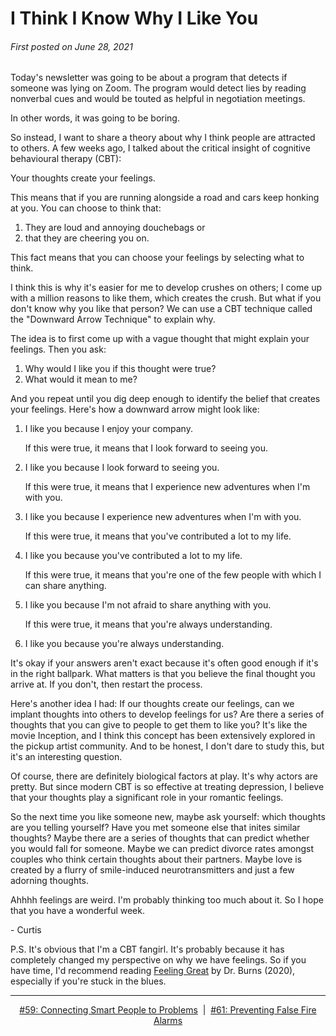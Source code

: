 # I Think I Know Why I Like You

###### First posted on June 28, 2021

Today's newsletter was going to be about a program that detects if someone was lying on Zoom. The program would detect lies by reading nonverbal cues and would be touted as helpful in negotiation meetings.

In other words, it was going to be boring.

So instead, I want to share a theory about why I think people are attracted to others. A few weeks ago, I talked about the critical insight of cognitive behavioural therapy (CBT):

Your thoughts create your feelings.

This means that if you are running alongside a road and cars keep honking at you. You can choose to think that:

1. They are loud and annoying douchebags or
2. that they are cheering you on.

This fact means that you can choose your feelings by selecting what to think.

I think this is why it's easier for me to develop crushes on others; I come up with a million reasons to like them, which creates the crush. But what if you don't know why you like that person? We can use a CBT technique called the "Downward Arrow Technique" to explain why.

The idea is to first come up with a vague thought that might explain your feelings. Then you ask:

1. Why would I like you if this thought were true?
2. What would it mean to me?

And you repeat until you dig deep enough to identify the belief that creates your feelings. Here's how a downward arrow might look like:

1. I like you because I enjoy your company.

   If this were true, it means that I look forward to seeing you.

2. I like you because I look forward to seeing you.

   If this were true, it means that I experience new adventures when I'm with you.

3. I like you because I experience new adventures when I'm with you.

   If this were true, it means that you've contributed a lot to my life.

4. I like you because you've contributed a lot to my life.

   If this were true, it means that you're one of the few people with which I can share anything.

5. I like you because I'm not afraid to share anything with you.

   If this were true, it means that you're always understanding.

6. I like you because you're always understanding.

It's okay if your answers aren't exact because it's often good enough if it's in the right ballpark. What matters is that you believe the final thought you arrive at. If you don't, then restart the process.

Here's another idea I had: If our thoughts create our feelings, can we implant thoughts into others to develop feelings for us? Are there a series of thoughts that you can give to people to get them to like you? It's like the movie Inception, and I think this concept has been extensively explored in the pickup artist community. And to be honest, I don't dare to study this, but it's an interesting question.

Of course, there are definitely biological factors at play. It's why actors are pretty. But since modern CBT is so effective at treating depression, I believe that your thoughts play a significant role in your romantic feelings.

So the next time you like someone new, maybe ask yourself: which thoughts are you telling yourself? Have you met someone else that inites similar thoughts? Maybe there are a series of thoughts that can predict whether you would fall for someone. Maybe we can predict divorce rates amongst couples who think certain thoughts about their partners. Maybe love is created by a flurry of smile-induced neurotransmitters and just a few adorning thoughts.

Ahhhh feelings are weird. I'm probably thinking too much about it. So I hope that you have a wonderful week.

\- Curtis

P.S. It's obvious that I'm a CBT fangirl. It's probably because it has completely changed my perspective on why we have feelings. So if you have time, I'd recommend reading <a href="https://www.goodreads.com/book/show/54930681-feeling-great">Feeling Great</a> by Dr. Burns (2020), especially if you're stuck in the blues.

<!--START OF FOOTER-->
<hr style="margin-top:9px;height:1px;border: 0;background-image: linear-gradient(to right, rgba(0, 0, 0, 0.0), rgba(0, 0, 0, 0.5),rgba(0, 0, 0, 0.0));">
<!--START OF ISSUE NAVIGATION LINKS-->
<p align="center"><a href='059_connecting_smart_people_to_problems.md'>#59: Connecting Smart People to Problems</a>&nbsp;&nbsp;|&nbsp;&nbsp;<a href='061_preventing_false_fire_alarms.md'>#61: Preventing False Fire Alarms</a></p>
<!--START OF ISSUE NAVIGATION LINKS-->
<!--END OF FOOTER-->
